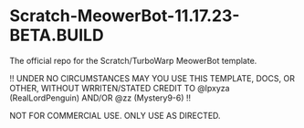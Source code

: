 # Scratch-MeowerBot-11.17.23-BETA.BUILD
The official repo for the Scratch/TurboWarp MeowerBot template.

!! UNDER NO CIRCUMSTANCES MAY YOU USE THIS TEMPLATE, DOCS, OR OTHER, WITHOUT WRRITEN/STATED CREDIT TO @lpxyza (RealLordPenguin) AND/OR @zz (Mystery9-6) !!

NOT FOR COMMERCIAL USE. ONLY USE AS DIRECTED.
